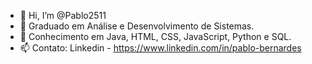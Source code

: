 - 👋 Hi, I’m @Pablo2511
- 👀 Graduado em Análise e Desenvolvimento de Sistemas.
- 🌱 Conhecimento em Java, HTML, CSS, JavaScript, Python e SQL.
- 📫 Contato: Linkedin - https://www.linkedin.com/in/pablo-bernardes

<!---
Pablo2511/Pablo2511 is a ✨ special ✨ repository because its `README.md` (this file) appears on your GitHub profile.
You can click the Preview link to take a look at your changes.
--->
